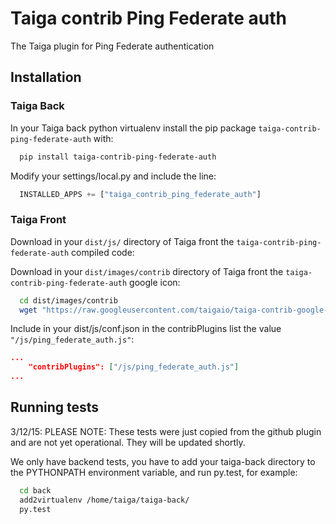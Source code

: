 Taiga contrib Ping Federate auth
=========================

The Taiga plugin for Ping Federate authentication

Installation
------------

### Taiga Back

In your Taiga back python virtualenv install the pip package `taiga-contrib-ping-federate-auth` with:

```bash
  pip install taiga-contrib-ping-federate-auth
```

Modify your settings/local.py and include the line:

```python
  INSTALLED_APPS += ["taiga_contrib_ping_federate_auth"]
```

### Taiga Front

Download in your `dist/js/` directory of Taiga front the `taiga-contrib-ping-federate-auth` compiled code:

Download in your `dist/images/contrib` directory of Taiga front the `taiga-contrib-ping-federate-auth` google icon:

```bash
  cd dist/images/contrib
  wget "https://raw.googleusercontent.com/taigaio/taiga-contrib-google-auth/stable/front/images/contrib/google-logo.png"
```

Include in your dist/js/conf.json in the contribPlugins list the value `"/js/ping_federate_auth.js"`:

```json
...
    "contribPlugins": ["/js/ping_federate_auth.js"]
...
```

Running tests
-------------

3/12/15: PLEASE NOTE: These tests were just copied from the github plugin and are not yet operational.  They will be updated shortly.

We only have backend tests, you have to add your taiga-back directory to the
PYTHONPATH environment variable, and run py.test, for example:

```bash
  cd back
  add2virtualenv /home/taiga/taiga-back/
  py.test
```
